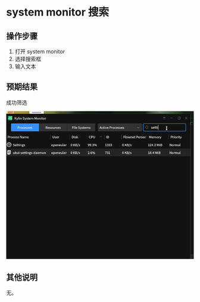 # system monitor 搜索

## 操作步骤
1. 打开 system monitor
2. 选择搜索框
3. 输入文本
## 预期结果
成功筛选

![file:system-monitor-搜索-1](./img/system-monitor-搜索-1.png)

## 其他说明
无。
